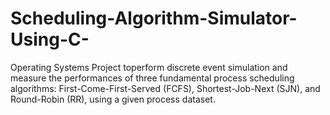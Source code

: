 # Scheduling-Algorithm-Simulator-Using-C-
Operating Systems Project toperform discrete event simulation and measure the performances of three fundamental process scheduling algorithms: First-Come-First-Served (FCFS), Shortest-Job-Next (SJN), and Round-Robin (RR), using a given process dataset.

